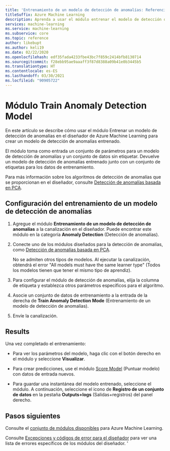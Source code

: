 ```yaml
---
title: 'Entrenamiento de un modelo de detección de anomalías: Referencia del módulo'
titleSuffix: Azure Machine Learning
description: Aprenda a usar el módulo entrenar el modelo de detección de anomalías para crear un modelo de detección de anomalías entrenado.
services: machine-learning
ms.service: machine-learning
ms.subservice: core
ms.topic: reference
author: likebupt
ms.author: keli19
ms.date: 02/22/2020
ms.openlocfilehash: edf35fada4233fbe43bc7f859c2414bfb8130714
ms.sourcegitcommit: f28ebb95ae9aaaff3f87d8388a09b41e0b3445b5
ms.translationtype: HT
ms.contentlocale: es-ES
ms.lasthandoff: 03/30/2021
ms.locfileid: "90905722"
---
```

# <a name="train-anomaly-detection-model-module"></a>Módulo Train Anomaly Detection Model

En este artículo se describe cómo usar el módulo Entrenar un modelo de detección de anomalías en el diseñador de Azure Machine Learning para crear un modelo de detección de anomalías entrenado.

El módulo toma como entrada un conjunto de parámetros para un modelo de detección de anomalías y un conjunto de datos sin etiquetar. Devuelve un modelo de detección de anomalías entrenado junto con un conjunto de etiquetas para los datos de entrenamiento.  

Para más información sobre los algoritmos de detección de anomalías que se proporcionan en el diseñador, consulte [Detección de anomalías basada en PCA](pca-based-anomaly-detection.md).  

## <a name="how-to-configure-train-anomaly-detection-model"></a>Configuración del entrenamiento de un modelo de detección de anomalías 

1.  Agregue el módulo **Entrenamiento de un modelo de detección de anomalías** a la canalización en el diseñador. Puede encontrar este módulo en la categoría **Anomaly Detection** (Detección de anomalías).

2. Conecte uno de los módulos diseñados para la detección de anomalías, como [Detección de anomalías basada en PCA](pca-based-anomaly-detection.md).

    No se admiten otros tipos de modelos. Al ejecutar la canalización, obtendrá el error "All models must have the same learner type" (Todos los modelos tienen que tener el mismo tipo de aprendiz).  

3.  Para configurar el módulo de detección de anomalías, elija la columna de etiqueta y establezca otros parámetros específicos para el algoritmo.  

4.  Asocie un conjunto de datos de entrenamiento a la entrada de la derecha de **Train Anomaly Detection Mode** (Entrenamiento de un modelo de detección de anomalías).  

5.  Envíe la canalización.  

## <a name="results"></a>Results

Una vez completado el entrenamiento:

+ Para ver los parámetros del modelo, haga clic con el botón derecho en el módulo y seleccione **Visualizar**. 

+ Para crear predicciones, use el módulo [Score Model](score-model.md) (Puntuar modelo) con datos de entrada nuevos.

+ Para guardar una instantánea del modelo entrenado, seleccione el módulo. A continuación, seleccione el icono de **Registro de un conjunto de datos** en la pestaña **Outputs+logs** (Salidas+registros) del panel derecho.   

 
## <a name="next-steps"></a>Pasos siguientes

Consulte el [conjunto de módulos disponibles](module-reference.md) para Azure Machine Learning. 

Consulte [Excepciones y códigos de error para el diseñador](designer-error-codes.md) para ver una lista de errores específicos de los módulos del diseñador.
'
